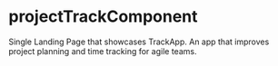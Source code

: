 # projectTrackComponent
Single Landing Page that showcases TrackApp. An app that improves project planning and time tracking for agile teams.
